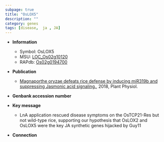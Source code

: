 ```yaml
---
subpage: true
title: "OsLOX5"
description: ""
category: genes
tags: [disease,  ja , JA]
---
```


* **Information**  
    + Symbol: OsLOX5  
    + MSU: [LOC_Os02g10120](http://rice.plantbiology.msu.edu/cgi-bin/ORF_infopage.cgi?orf=LOC_Os02g10120)  
    + RAPdb: [Os02g0194700](http://rapdb.dna.affrc.go.jp/viewer/gbrowse_details/irgsp1?name=Os02g0194700)  

* **Publication**  
    + [Magnaporthe oryzae defeats rice defense by inducing miR319b and suppressing Jasmonic acid signaling.](http://www.ncbi.nlm.nih.gov/pubmed?term=Magnaporthe+oryzae+defeats+rice+defense+by+inducing+miR319b+and+suppressing+Jasmonic+acid+signaling.%5BTitle%5D), 2018, Plant Physiol.

* **Genbank accession number**  

* **Key message**  
    + LnA application rescued disease symptoms on the OsTCP21-Res but not wild-type rice, supporting our hypothesis that OsLOX2 and OsLOX5 were the key JA synthetic genes hijacked by Guy11

* **Connection**  



